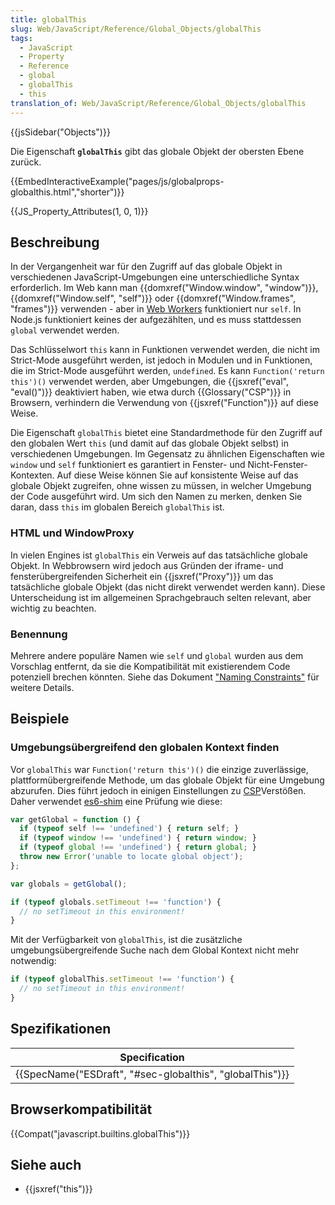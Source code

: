```yaml
---
title: globalThis
slug: Web/JavaScript/Reference/Global_Objects/globalThis
tags:
  - JavaScript
  - Property
  - Reference
  - global
  - globalThis
  - this
translation_of: Web/JavaScript/Reference/Global_Objects/globalThis
---
```

{{jsSidebar("Objects")}}

Die Eigenschaft **`globalThis`** gibt das globale Objekt der obersten Ebene zurück.

{{EmbedInteractiveExample("pages/js/globalprops-globalthis.html","shorter")}}

{{JS_Property_Attributes(1, 0, 1)}}

## Beschreibung

In der Vergangenheit war für den Zugriff auf das globale Objekt in verschiedenen JavaScript-Umgebungen eine unterschiedliche Syntax erforderlich. Im Web kann man {{domxref("Window.window", "window")}}, {{domxref("Window.self", "self")}} oder {{domxref("Window.frames", "frames")}} verwenden - aber in [Web Workers](/de/docs/Web/API/Worker) funktioniert nur `self`. In Node.js funktioniert keines der aufgezählten, und es muss stattdessen `global` verwendet werden.

Das Schlüsselwort `this` kann in Funktionen verwendet werden, die nicht im Strict-Mode ausgeführt werden, ist jedoch in Modulen und in Funktionen, die im Strict-Mode ausgeführt werden, `undefined`. Es kann `Function('return this')()` verwendet werden, aber Umgebungen, die {{jsxref("eval", "eval()")}} deaktiviert haben, wie etwa durch {{Glossary("CSP")}} in Browsern, verhindern die Verwendung von {{jsxref("Function")}} auf diese Weise.

Die Eigenschaft `globalThis` bietet eine Standardmethode für den Zugriff auf den globalen Wert `this` (und damit auf das globale Objekt selbst) in verschiedenen Umgebungen. Im Gegensatz zu ähnlichen Eigenschaften wie `window` und `self` funktioniert es garantiert in Fenster- und Nicht-Fenster-Kontexten. Auf diese Weise können Sie auf konsistente Weise auf das globale Objekt zugreifen, ohne wissen zu müssen, in welcher Umgebung der Code ausgeführt wird. Um sich den Namen zu merken, denken Sie daran, dass `this` im globalen Bereich `globalThis` ist.

### HTML und WindowProxy

In vielen Engines ist `globalThis` ein Verweis auf das tatsächliche globale Objekt. In Webbrowsern wird jedoch aus Gründen der iframe- und fensterübergreifenden Sicherheit ein {{jsxref("Proxy")}} um das tatsächliche globale Objekt (das nicht direkt verwendet werden kann). Diese Unterscheidung ist im allgemeinen Sprachgebrauch selten relevant, aber wichtig zu beachten.

### Benennung

Mehrere andere populäre Namen wie `self` und `global` wurden aus dem Vorschlag entfernt, da sie die Kompatibilität mit existierendem Code potenziell brechen könnten. Siehe das Dokument ["Naming Constraints"](https://github.com/tc39/proposal-global/blob/master/NAMING.md) für weitere Details.

## Beispiele

### Umgebungsübergreifend den globalen Kontext finden

Vor `globalThis` war `Function('return this')()` die einzige zuverlässige, plattformübergreifende Methode, um das globale Objekt für eine Umgebung abzurufen. Dies führt jedoch in einigen Einstellungen zu [CSP](/de/docs/Web/HTTP/CSP)Verstößen. Daher verwendet [es6-shim](https://github.com/paulmillr/es6-shim) eine Prüfung wie diese:

```js
var getGlobal = function () {
  if (typeof self !== 'undefined') { return self; }
  if (typeof window !== 'undefined') { return window; }
  if (typeof global !== 'undefined') { return global; }
  throw new Error('unable to locate global object');
};

var globals = getGlobal();

if (typeof globals.setTimeout !== 'function') {
  // no setTimeout in this environment!
}
```

Mit der Verfügbarkeit von `globalThis`, ist die zusätzliche umgebungsübergreifende Suche nach dem Global Kontext nicht mehr notwendig:

```js
if (typeof globalThis.setTimeout !== 'function') {
  // no setTimeout in this environment!
}
```

## Spezifikationen

| Specification                                                                |
| ---------------------------------------------------------------------------- |
| {{SpecName("ESDraft", "#sec-globalthis", "globalThis")}} |

## Browserkompatibilität

{{Compat("javascript.builtins.globalThis")}}

## Siehe auch

- {{jsxref("this")}}
